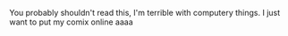You probably shouldn't read this, I'm terrible with computery things. I just want to put my comix online aaaa
